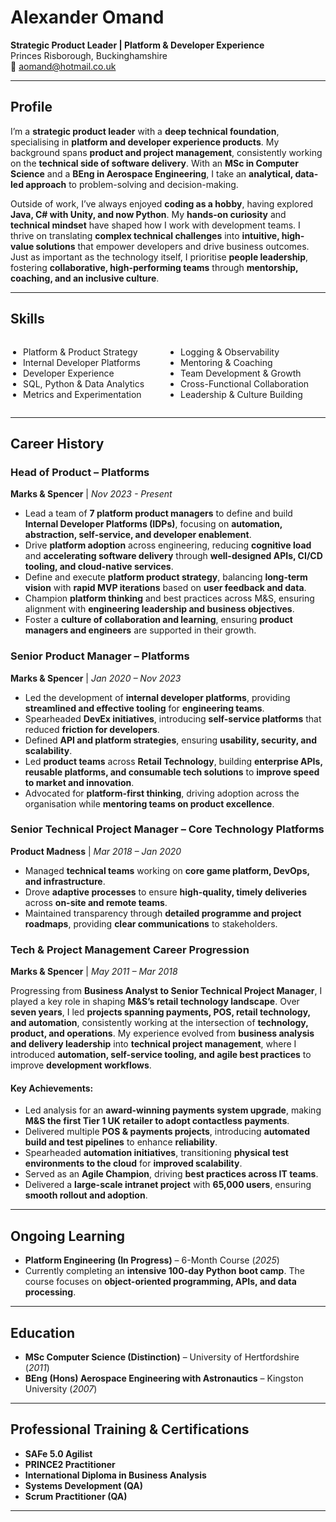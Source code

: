 # Alexander Omand

**Strategic Product Leader | Platform & Developer Experience**  
Princes Risborough, Buckinghamshire  
📧 aomand@hotmail.co.uk

---

## **Profile**
I’m a **strategic product leader** with a **deep technical foundation**, specialising in **platform and developer experience products**. My background spans **product and project management**, consistently working on the **technical side of software delivery**. With an **MSc in Computer Science** and a **BEng in Aerospace Engineering**, I take an **analytical, data-led approach** to problem-solving and decision-making.

Outside of work, I’ve always enjoyed **coding as a hobby**, having explored **Java, C# with Unity, and now Python**. My **hands-on curiosity** and **technical mindset** have shaped how I work with development teams. I thrive on translating **complex technical challenges** into **intuitive, high-value solutions** that empower developers and drive business outcomes. Just as important as the technology itself, I prioritise **people leadership**, fostering **collaborative, high-performing teams** through **mentorship, coaching, and an inclusive culture**.

---

## **Skills**

<style>
  .skills-list {
    display: flex;
    justify-content: space-between;
  }
  .skills-list ul {
    list-style-type: disc;
    padding-left: 20px;
    width: 48%;
  }
</style>

<div class="skills-list">
  <ul>
    <li>Platform & Product Strategy</li>
    <li>Internal Developer Platforms</li>
    <li>Developer Experience</li>
    <li>SQL, Python & Data Analytics</li>
    <li>Metrics and Experimentation</li>
  </ul>
  <ul>
    <li>Logging & Observability</li>
    <li>Mentoring & Coaching</li>
    <li>Team Development & Growth</li>
    <li>Cross-Functional Collaboration</li>
    <li>Leadership & Culture Building</li>
  </ul>
</div>

---

## **Career History**

### **Head of Product – Platforms**  
**Marks & Spencer** | *Nov 2023 - Present*  
- Lead a team of **7 platform product managers** to define and build **Internal Developer Platforms (IDPs)**, focusing on **automation, abstraction, self-service, and developer enablement**.
- Drive **platform adoption** across engineering, reducing **cognitive load** and **accelerating software delivery** through **well-designed APIs, CI/CD tooling, and cloud-native services**.
- Define and execute **platform product strategy**, balancing **long-term vision** with **rapid MVP iterations** based on **user feedback and data**.
- Champion **platform thinking** and best practices across M&S, ensuring alignment with **engineering leadership and business objectives**.
- Foster a **culture of collaboration and learning**, ensuring **product managers and engineers** are supported in their growth.

### **Senior Product Manager – Platforms**  
**Marks & Spencer** | *Jan 2020 – Nov 2023*  
- Led the development of **internal developer platforms**, providing **streamlined and effective tooling** for **engineering teams**.
- Spearheaded **DevEx initiatives**, introducing **self-service platforms** that reduced **friction for developers**.
- Defined **API and platform strategies**, ensuring **usability, security, and scalability**.
- Led **product teams** across **Retail Technology**, building **enterprise APIs, reusable platforms, and consumable tech solutions** to **improve speed to market and innovation**.
- Advocated for **platform-first thinking**, driving adoption across the organisation while **mentoring teams on product excellence**.

### **Senior Technical Project Manager – Core Technology Platforms**  
**Product Madness** | *Mar 2018 – Jan 2020*  
- Managed **technical teams** working on **core game platform, DevOps, and infrastructure**.
- Drove **adaptive processes** to ensure **high-quality, timely deliveries** across **on-site and remote teams**.
- Maintained transparency through **detailed programme and project roadmaps**, providing **clear communications** to stakeholders.

### **Tech & Project Management Career Progression**  
**Marks & Spencer** | *May 2011 – Mar 2018*  

Progressing from **Business Analyst to Senior Technical Project Manager**, I played a key role in shaping **M&S’s retail technology landscape**. Over **seven years**, I led **projects spanning payments, POS, retail technology, and automation**, consistently working at the intersection of **technology, product, and operations**. My experience evolved from **business analysis and delivery leadership** into **technical project management**, where I introduced **automation, self-service tooling, and agile best practices** to improve **development workflows**.  

#### **Key Achievements:**  
- Led analysis for an **award-winning payments system upgrade**, making **M&S the first Tier 1 UK retailer to adopt contactless payments**.  
- Delivered multiple **POS & payments projects**, introducing **automated build and test pipelines** to enhance **reliability**.  
- Spearheaded **automation initiatives**, transitioning **physical test environments to the cloud** for **improved scalability**.  
- Served as an **Agile Champion**, driving **best practices across IT teams**.  
- Delivered a **large-scale intranet project** with **65,000 users**, ensuring **smooth rollout and adoption**.  

---

## **Ongoing Learning**
- **Platform Engineering (In Progress)** – 6-Month Course (*2025*)
- Currently completing an **intensive 100-day Python boot camp**. The course focuses on **object-oriented programming, APIs, and data processing**.

---

## **Education**
- **MSc Computer Science (Distinction)** – University of Hertfordshire (*2011*)
- **BEng (Hons) Aerospace Engineering with Astronautics** – Kingston University (*2007*)

---

## **Professional Training & Certifications**
- **SAFe 5.0 Agilist**
- **PRINCE2 Practitioner**
- **International Diploma in Business Analysis**
- **Systems Development (QA)**
- **Scrum Practitioner (QA)**

---